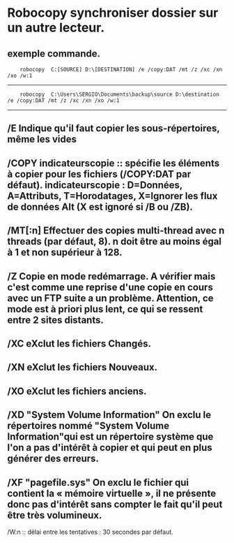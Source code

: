 # Robocopy synchroniser dossier sur un autre lecteur.

## exemple commande.

        robocopy  C:[SOURCE] D:\[DESTINATION] /e /copy:DAT /mt /z /xc /xn /xo /w:1

-------------------------------------------------
        robocopy  C:\Users\SERGIO\Documents\backup\source D:\destination /e /copy:DAT /mt /z /xc /xn /xo /w:1
-------------------------------------------------
/E      Indique qu'il faut copier les sous-répertoires, même les vides
-------------------------------------------------
/COPY   indicateurscopie :: spécifie les éléments à copier pour les fichiers (/COPY:DAT par défaut).
        indicateurscopie : **D=Données**, **A=Attributs**, **T=Horodatages**, **X=Ignorer** les flux de données Alt (X est ignoré si /B ou /ZB). 
-------------------------------------------------
/MT[:n] Effectuer des copies multi-thread avec n threads (par défaut, 8).
        n doit être au moins égal à 1 et non supérieur à 128.
-------------------------------------------------
/Z      Copie en mode redémarrage. A vérifier mais c'est comme une reprise
        d'une copie en cours avec un FTP suite a un problème. Attention, ce mode
        est à priori plus lent, ce qui se ressent entre 2 sites distants.
-------------------------------------------------
/XC     eXclut les fichiers Changés.
-------------------------------------------------
/XN     eXclut les fichiers Nouveaux.
-------------------------------------------------
/XO     eXclut les fichiers anciens.
-------------------------------------------------
/XD     "System Volume Information" On exclu le répertoires nommé "System Volume Information"qui est un
        répertoire système que l'on a pas d'intérêt à copier et qui peut en plus
        générer des erreurs.
-------------------------------------------------

/XF     "pagefile.sys" On exclu le fichier qui contient la « mémoire virtuelle », il ne présente
        donc pas d'intérêt sans compter le fait qu'il peut être très volumineux.
-------------------------------------------------
/W:n :: délai entre les tentatives : 30 secondes par défaut.